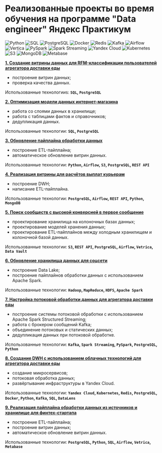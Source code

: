 # Реализованные проекты во время обучения на программе "Data engineer" Яндекс Практикум

![Python](https://img.shields.io/badge/-Python-blue)
![SQL](https://img.shields.io/badge/-SQL-pink)
![PostgreSQL](https://img.shields.io/badge/-PostgreSQL-salad)
![Docker](https://img.shields.io/badge/-Docker-blue)
![Redis](https://img.shields.io/badge/-Redis-red)
![Kafka](https://img.shields.io/badge/-Kafka-black)
![Airflow](https://img.shields.io/badge/-Airflow-orange)
![Vertica](https://img.shields.io/badge/-Vertica-grey)
![PySpark](https://img.shields.io/badge/-PySpark-green)
![Spark Streaming](https://img.shields.io/badge/-Spark_Streaming-orange)
![Yandex Cloud](https://img.shields.io/badge/-Yandex_Cloud-white)
![Kubernetes](https://img.shields.io/badge/-Kubernetes-blue)
![S3](https://img.shields.io/badge/-S3-orange)
![MongoDB](https://img.shields.io/badge/-MongoDB-yellow)
![Metabase](https://img.shields.io/badge/-Metabase-white)


**[1. Создание витрины данных для RFM-классификации пользователей агрегатора доставки еды](https://github.com/xennen/DE/tree/main/de-project-sprint-1)**
- построение витрин данных;
- проверка качества данных.

Использованные технологииs: **`SQL`, `PostgreSQL`**

**[2. Оптимизация модели данных интернет-магазина](https://github.com/xennen/DE/tree/main/de-project-sprint-2)**
- работа со слоями данных в хранилище; 
- работа с таблицами фактов и справочников; 
- дедупликация данных.

Использованные технологии: **`SQL`, `PostgreSQL`**

**[3. Обновление пайплайна обработки данных ](https://github.com/xennen/DE/tree/main/de-project-sprint-3)**
- построение ETL-пайплайна;
- автоматическое обновление витрин данных.

Использованные технологии: **`Python`, `Airflow`, `S3`, `PostgreSQL`, `REST API`**

**[4. Реализация витрины для расчётов выплат курьерам](https://github.com/xennen/DE/tree/main/de-project-sprint-5)**
- построение DWH;
- написание ETL-пайплайна.

Использованные технологии: **`PostgreSQL`, `Airflow`, `REST API`, `Python`, `MongoDB`**

**[5. Поиск сообществ с высокой конверсией в первое сообщение](https://github.com/xennen/DE/tree/main/de-project-sprint-6)**
- проектирование хранилища на колоночных базах данных;
- проектирование моделей хранения данных;
- проектирование ETL-пайплайнов между холодным хранилищем и колоночной базой данных.

Использованные технологии: **`S3`, `REST API`, `PostgreSQL`, `Airflow`, `Vetrica`, `Data Vault`**

**[6. Обновление хранилища данных для соцсети](https://github.com/xennen/DE/tree/main/de-project-sprint-7)**
- построение Data Lake;
- построение пайплайнов обработки данных с использованием Apache Spark.

Использованные технологии: **`Hadoop`, `MapReduce`, `HDFS`, `Apache Spark`**

**[7. Настройка потоковой обработки данных для агрегатора доставки еды](https://github.com/xennen/DE/tree/main/de-project-sprint-8)**
- построение системы потоковой обработки с использованием Apache Spark Structured Streaming;
- работа с брокером сообщений Kafka; 
- объединение потоковых и статических данных;
- дедупликация данных при потоковой обработке.

Использованные технологии: **`Kafka`, `Spark Streaming`, `PySpark`, `PostgreSQL`, `Python`**

**[8. Создание DWH с использованием облачных технологий для агрегатора доставки еды](https://github.com/xennen/DE/tree/main/de-project-sprint-9)**
- создание микросервисов;
- потоковая обработка данных;
- развёртывание инфраструктуры в Yandex Cloud.

Использованные технологии: **`Yandex Cloud`, `Kubernetes`, `Redis`, `PostgreSQL`, `Docker`, `Python`, `Kafka`, `SQL`, `DataLens`**

**[9. Реализация пайплайна обработки данных из источников и хранилище для финтех-стартапа](https://github.com/xennen/DE/tree/main/de-project-final)**
- построение ETL-пайплайна;
- построение витрин данных;
- автоматическое обновление витрин данных.

Использованные технологии: **`PostgreSQL`, `Python`, `SQL`, `Airflow`, `Vetrica`, `Metabase`**
